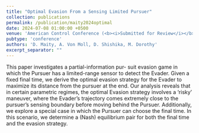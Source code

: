 ```yaml
---
title: "Optimal Evasion From a Sensing Limited Pursuer"
collection: publications
permalink: /publication/maity2024optimal
date: 2024-07-08 01:00:00 +0500
venue: 'American Control Conference (<b><i>Submitted for Review</i></b>)'
pubtype: 'conference'
authors: 'D. Maity, A. Von Moll, D. Shishika, M. Dorothy'
excerpt_separator: ""
---
```

This paper investigates a partial-information pur- suit evasion game in which the Pursuer has a limited-range sensor to detect the Evader. Given a fixed final time, we derive the optimal evasion strategy for the Evader to maximize its distance from the pursuer at the end. Our analysis reveals that in certain parametric regimes, the optimal Evasion strategy involves a ‘risky’ maneuver, where the Evader’s trajectory comes extremely close to the pursuer’s sensing boundary before moving behind the Pursuer. Additionally, we explore a special case in which the Pursuer can choose the final time. In this scenario, we determine a (Nash) equilibrium pair for both the final time and the evasion strategy.
